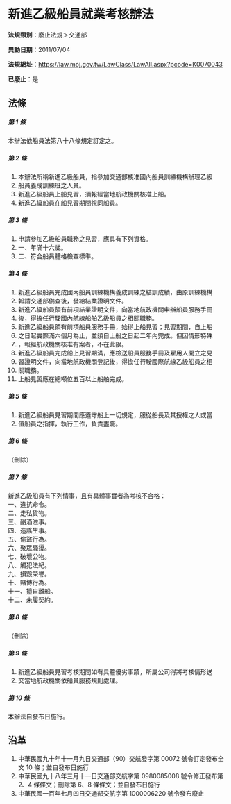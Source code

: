 # 新進乙級船員就業考核辦法

**法規類別**：廢止法規＞交通部

**異動日期**：2011/07/04  

**法規網址**：https://law.moj.gov.tw/LawClass/LawAll.aspx?pcode=K0070043

**已廢止**：是



## 法條
##### 第 1 條
本辦法依船員法第八十八條規定訂定之。

##### 第 2 條
1. 本辦法所稱新進乙級船員，指參加交通部核准國內船員訓練機構辦理乙級
1. 船員養成訓練班之人員。
1. 新進乙級船員上船見習，須報經當地航政機關核准上船。
1. 新進乙級船員在船見習期間視同船員。

##### 第 3 條
1. 申請參加乙級船員職務之見習，應具有下列資格。
1. 一、年滿十六歲。
1. 二、符合船員體格檢查標準。

##### 第 4 條
1. 新進乙級船員完成國內船員訓練機構養成訓練之結訓成績，由原訓練機構
1. 報請交通部備查後，發給結業證明文件。
1. 新進乙級船員領有前項結業證明文件，向當地航政機關申辦船員服務手冊
1. 後，得擔任行駛國內航線船舶乙級船員之相關職務。
1. 新進乙級船員領有前項船員服務手冊，始得上船見習；見習期間，自上船
1. 之日起實際滿六個月為止，並須自上船之日起二年內完成。但因情形特殊
1. ，報經航政機關核准有案者，不在此限。
1. 新進乙級船員完成船上見習期滿，應檢送船員服務手冊及雇用人開立之見
1. 習證明文件，向當地航政機關登記後，得擔任行駛國際航線乙級船員之相
1. 關職務。
1. 上船見習應在總噸位五百以上船舶完成。

##### 第 5 條
1. 新進乙級船員見習期間應遵守船上一切規定，服從船長及其授權之人或當
1. 值船員之指揮，執行工作，負責盡職。

##### 第 6 條
（刪除）

##### 第 7 條
新進乙級船員有下列情事，且有具體事實者為考核不合格：  
一、違抗命令。  
二、走私貨物。  
三、酗酒滋事。  
四、造謠生事。  
五、偷盜行為。  
六、聚眾騷擾。  
七、破壞公物。  
八、觸犯法紀。  
九、損毀榮譽。  
十、賭博行為。  
十一、擅自離船。  
十二、未履契約。

##### 第 8 條
（刪除）

##### 第 9 條
1. 新進乙級船員見習考核期間如有具體優劣事蹟，所屬公司得將考核情形送
1. 交當地航政機關依船員服務規則處理。

##### 第 10 條
本辦法自發布日施行。

## 沿革
1. 中華民國九十年十一月九日交通部（90）交航發字第 00072  號令訂定發布全文 10 條；並自發布日施行
1. 中華民國九十八年三月十一日交通部交航字第 0980085008 號令修正發布第 2、4 條條文；刪除第 6、8 條條文；並自發布日施行
1. 中華民國一百年七月四日交通部交航字第 1000006220 號令發布廢止

